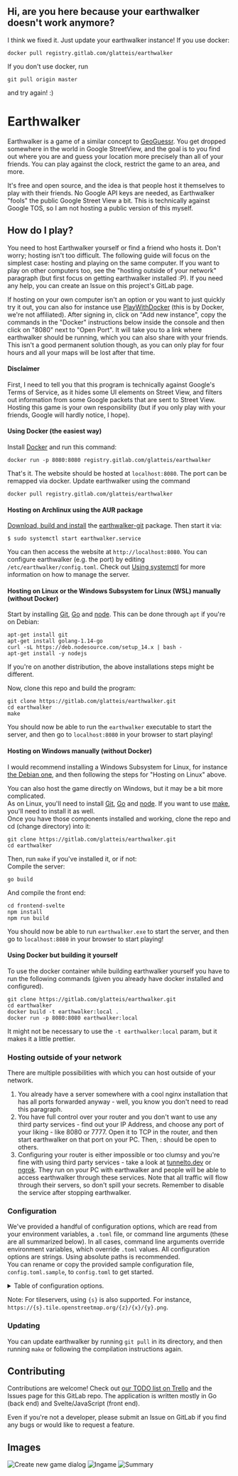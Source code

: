 ## Hi, are you here because your earthwalker doesn't work anymore?

I think we fixed it. Just update your earthwalker instance! If you use docker:

    docker pull registry.gitlab.com/glatteis/earthwalker

If you don't use docker, run 

    git pull origin master

and try again! :)

# Earthwalker

Earthwalker is a game of a similar concept to [GeoGuessr](https://geoguessr.com).
You get dropped somewhere in the world in Google StreetView, and the goal is to you find out where you are and guess your location more precisely than all of your friends. You can play against the clock, restrict the game to an area, and more.

It's free and open source, and the idea is that people host it themselves to play with their friends. No Google API keys are needed, as Earthwalker "fools" the public Google Street View a bit. This is technically against Google TOS, so I am not hosting a public version of this myself.

## How do I play?

You need to host Earthwalker yourself or find a friend who hosts it. Don't worry; hosting isn't too difficult.
The following guide will focus on the simplest case: hosting and playing on the same computer. If you want to play
on other computers too, see the "hosting outside of your network" paragraph (but first focus on getting earthwalker installed :P).
If you need any help, you can create an Issue on this project's GitLab page.

If hosting on your own computer isn't an option or you want to just quickly try it out,
you can also for instance use [PlayWithDocker](https://labs.play-with-docker.com/) (this is by Docker, we're not affiliated).
After signing in, click on "Add new instance", copy the commands in the "Docker" instructions below inside the console and then click on
"8080" next to "Open Port". It will take you to a link where earthwalker should be running, which you can also share with your friends.
This isn't a good permanent solution though, as you can only play for four hours and all your maps will be lost after that time.

#### Disclaimer

First, I need to tell you that this program is technically against Google's Terms of Service, as it hides some UI elements on Street View, and filters out information from some Google packets that are sent to Street View. Hosting this game is your own responsibility
(but if you only play with your friends, Google will hardly notice, I hope).

#### Using Docker (the easiest way)

Install [Docker](https://www.docker.com/) and run this command:
  
    docker run -p 8080:8080 registry.gitlab.com/glatteis/earthwalker

That's it. The website should be hosted at `localhost:8080`. The port can be remapped via docker.
Update earthwalker using the command

    docker pull registry.gitlab.com/glatteis/earthwalker

#### Hosting on Archlinux using the AUR package
[Download, build and install](https://wiki.archlinux.org/index.php/Arch_User_Repository#Installing_and_upgrading_packages) the [earthwalker-git](https://aur.archlinux.org/packages/earthwalker-git/) package. Then start it via:

    $ sudo systemctl start earthwalker.service

You can then access the website at `http://localhost:8080`. You can configure earthwalker (e.g. the port) by editing `/etc/earthwalker/config.toml`. Check out [Using systemctl](https://wiki.archlinux.org/index.php/Systemd#Basic_systemctl_usage) for more information on how to manage the server.

#### Hosting on Linux or the Windows Subsystem for Linux (WSL) manually (without Docker)

Start by installing [Git](https://git-scm.com/), [Go](https://golang.org/) and [node](https://nodejs.org/en/download/).
This can be done through `apt` if you're on Debian:

    apt-get install git
    apt-get install golang-1.14-go
    curl -sL https://deb.nodesource.com/setup_14.x | bash -
    apt-get install -y nodejs

If you're on another distribution, the above installations steps might be different.

Now, clone this repo and build the program:

    git clone https://gitlab.com/glatteis/earthwalker.git
    cd earthwalker
    make

You should now be able to run the `earthwalker` executable to start the server, and then go to `localhost:8080` in your browser to start playing!

#### Hosting on Windows manually (without Docker)

I would recommend installing a Windows Subsystem for Linux, for instance [the Debian one](https://www.microsoft.com/en-us/p/debian/),
and then following the steps for "Hosting on Linux" above. 

You can also host the game directly on Windows, but it may be a bit more complicated.    
As on Linux, you'll need to install [Git](https://git-scm.com/), [Go](https://golang.org/) and [node](https://nodejs.org/en/download/).  If you want to use [make](http://www.gnu.org/software/make/), you'll need to install it as well.  
Once you have those components installed and working, clone the repo and cd (change directory) into it:

    git clone https://gitlab.com/glatteis/earthwalker.git
    cd earthwalker

Then, run `make` if you've installed it, or if not:  
Compile the server:  

    go build 

And compile the front end:  

    cd frontend-svelte
    npm install
    npm run build

You should now be able to run `earthwalker.exe` to start the server, and then go to `localhost:8080` in your browser to start playing!

#### Using Docker but building it yourself

To use the docker container while building earthwalker yourself you have to run the following commands (given you already have docker installed and configured).
    
    git clone https://gitlab.com/glatteis/earthwalker.git
    cd earthwalker
    docker build -t earthwalker:local .
    docker run -p 8080:8080 earthwalker:local

It might not be necessary to use the `-t earthwalker:local` param, but it makes it a little prettier.

### Hosting outside of your network

There are multiple possibilities with which you can host outside of your network.

1. You already have a server somewhere with a cool nginx installation that has all ports forwarded anyway - well, you know you don't need to read this paragraph.
2. You have full control over your router and you don't want to use any third party services - find out your IP Address,
and choose any port of your liking - like 8080 or 7777. Open it to TCP in the router, and then start earthwalker on that port on your PC.
Then, <your-ip>:<opened-port> should be open to others.
3. Configuring your router is either impossible or too clumsy and you're fine with using third party services - take a look at
[tunnelto.dev](https://tunnelto.dev/) or [ngrok](https://ngrok.com/). They run on your PC with earthwalker and people will be able to
access earthwalker through these services. Note that all traffic will flow through their servers, so don't spill your secrets.
Remember to disable the service after stopping earthwalker.

### Configuration

We've provided a handful of configuration options, which are read from your environment variables, a `.toml` file, or command line arguments (these are all summarized below).  In all cases, command line arguments override environment variables, which override `.toml` values.  All configuration options are strings.  Using absolute paths is recommended.  
You can rename or copy the provided sample configuration file, `config.toml.sample`, to `config.toml` to get started.

<details>
<summary>Table of configuration options.</summary>

| Command Line Flag | Environment Variable                              | `.toml` Key          | Default                                                  | Comments |
|-------------------|---------------------------------------------------|----------------------|----------------------------------------------------------|----------|
|                   | EARTHWALKER_CONFIG_PATH                           |                      | ./config.toml                                            | Location of the `.toml` configuration file |
| port              | EARTHWALKER_PORT                                  | Port                 | 8080                                                     |          |
|                   | EARTHWALKER_DB_PATH                               | DBPath               | ./badger                                                 | Location of the database directory |
|                   | EARTHWALKER_STATIC_PATH                           | StaticPath           | location of executable (usually `earthwalker`)           | Absolute path to the directory containing `public` |
|                   |                                                   | TileServerURL        |  https://mt.google.com/vt/lyrs=m&hl=en&x={x}&y={y}&z={z}        | URL of a raster tile server.  This determines what you see on the map. |
|                   |                                                   | NoLabelTileServerURL | https://mt.google.com/vt/lyrs=s&hl=en&x={x}&y={y}&z={z} | As above, but this value is used when a map creator has turned labels off. |

</details>

Note: For tileservers, using `{s}` is also supported. For instance, `https://{s}.tile.openstreetmap.org/{z}/{x}/{y}.png`.

### Updating

You can update earthwalker by running `git pull` in its directory, and then running `make` or following the compilation instructions again.

## Contributing

Contributions are welcome!  Check out [our TODO list on Trello](https://trello.com/b/cGc4oTqf/earthwalker) and the Issues page for this GitLab repo.  The application is written mostly in Go (back end) and Svelte/JavaScript (front end).

Even if you're not a developer, please submit an Issue on GitLab if you find any bugs or would like to request a feature.

## Images

![Create new game dialog](readme/image_create_new.png)
![Ingame](readme/image_ingame.png)
![Summary](readme/image_summary.png)
